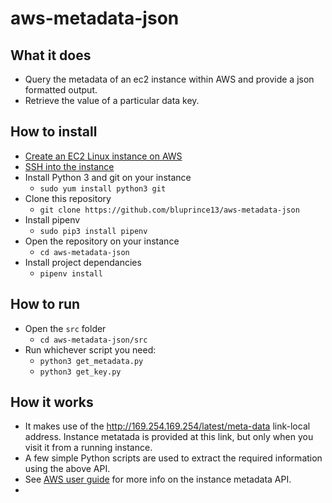 # aws-metadata-json

## What it does
- Query the metadata of an ec2 instance within AWS and provide a json formatted output. 
- Retrieve the value of a particular data key.

## How to install
- [Create an EC2 Linux instance on AWS](https://docs.aws.amazon.com/AWSEC2/latest/UserGuide/EC2_GetStarted.html)
- [SSH into the instance](https://docs.aws.amazon.com/AWSEC2/latest/UserGuide/AccessingInstancesLinux.html)
- Install Python 3 and git on your instance 
    - `sudo yum install python3 git`
- Clone this repository
  - `git clone https://github.com/bluprince13/aws-metadata-json`
- Install pipenv
  - `sudo pip3 install pipenv`
- Open the repository on your instance
  - `cd aws-metadata-json`
- Install project dependancies
  - `pipenv install`


## How to run
- Open the `src` folder
  - `cd aws-metadata-json/src`
- Run whichever script you need:
  - `python3 get_metadata.py`
  - `python3 get_key.py`

## How it works
- It makes use of the http://169.254.169.254/latest/meta-data link-local address. Instance metatada is provided at this link, but only when you visit it from a running instance.
- A few simple Python scripts are used to extract the required information using the above API.
- See [AWS user guide](https://docs.aws.amazon.com/AWSEC2/latest/UserGuide/ec2-instance-metadata.html) for more info on the instance metadata API.
- 
